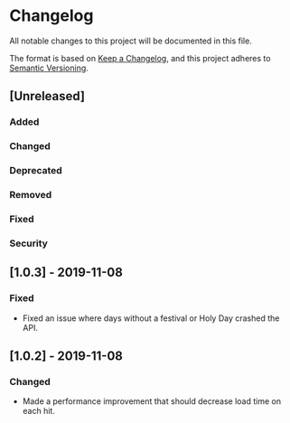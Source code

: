 # Changelog
All notable changes to this project will be documented in this file.

The format is based on [Keep a Changelog](https://keepachangelog.com/en/1.0.0/), and this project adheres to [Semantic Versioning](https://semver.org/spec/v2.0.0.html).

## [Unreleased]

### Added

### Changed

### Deprecated

### Removed

### Fixed

### Security

## [1.0.3] - 2019-11-08

### Fixed

- Fixed an issue where days without a festival or Holy Day crashed the API.

## [1.0.2] - 2019-11-08

### Changed

- Made a performance improvement that should decrease load time on each hit.
